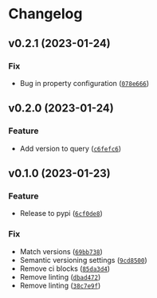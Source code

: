 # Changelog

<!--next-version-placeholder-->

## v0.2.1 (2023-01-24)
### Fix
* Bug in property configuration ([`078e666`](https://github.com/Datateer/tap-prefect/commit/078e66673355a787d7f3811274b46152fa0a9dd5))

## v0.2.0 (2023-01-24)
### Feature
* Add version to query ([`c6fefc6`](https://github.com/Datateer/tap-prefect/commit/c6fefc6ff07497435564f4e798950bd09457f7bc))

## v0.1.0 (2023-01-23)
### Feature
* Release to pypi ([`6cf0de8`](https://github.com/Datateer/tap-prefect/commit/6cf0de881252d680658a83a428e1054ce348237f))

### Fix
* Match versions ([`69bb738`](https://github.com/Datateer/tap-prefect/commit/69bb738664de25b825a380b5402a55453632e0d0))
* Semantic versioning settings ([`9cd8500`](https://github.com/Datateer/tap-prefect/commit/9cd8500aa7a8fd8bf478316ead080d5bffd6823e))
* Remove ci blocks ([`85da3d4`](https://github.com/Datateer/tap-prefect/commit/85da3d4183277c68c3de2db2d30ee1bb80677af4))
* Remove linting ([`dbad472`](https://github.com/Datateer/tap-prefect/commit/dbad4727ca2f5948c93a5a6bf12fec6f1d58150e))
* Remove linting ([`38c7e9f`](https://github.com/Datateer/tap-prefect/commit/38c7e9f24c949f870ad1f5d67359302e260e4c6d))
